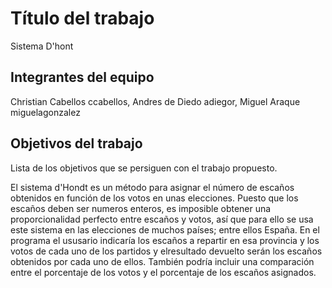 # Título del trabajo
Sistema D'hont
## Integrantes del equipo
Christian Cabellos ccabellos, Andres de Diedo adiegor, Miguel Araque  miguelagonzalez
## Objetivos del trabajo

Lista de los objetivos que se persiguen con el trabajo propuesto.

El sistema d'Hondt es un método para asignar el número de escaños obtenidos en función de los votos en unas elecciones. Puesto que los escaños deben ser numeros enteros, es imposible obtener una proporcionalidad perfecto entre escaños y votos, así que para ello se usa este sistema en las elecciones de muchos países; entre ellos España.
En el programa el ususario indicaría los escaños a repartir en esa provincia y los votos de cada uno de los partidos y elresultado devuelto serán los escaños obtenidos por cada uno de ellos.
También podría incluir una comparación entre el porcentaje de los votos y el porcentaje de los escaños asignados.
